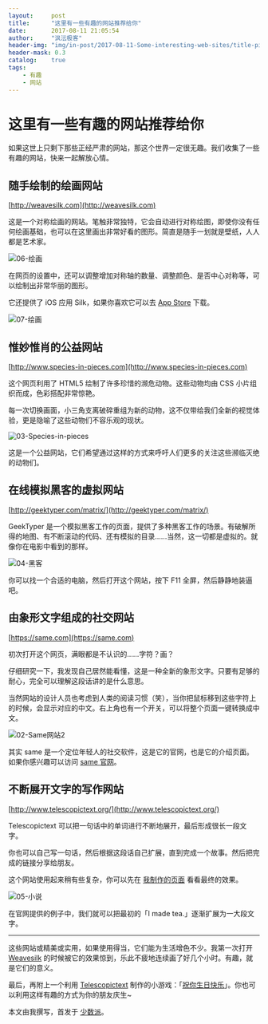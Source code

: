 ```yaml
---
layout:     post
title:      "这里有一些有趣的网站推荐给你"
date:       2017-08-11 21:05:54
author:     "沨沄极客"
header-img: "img/in-post/2017-08-11-Some-interesting-web-sites/title-pic.gif"
header-mask: 0.3
catalog:    true
tags:
    - 有趣
    - 网站
---
```


# 这里有一些有趣的网站推荐给你

如果这世上只剩下那些正经严肃的网站，那这个世界一定很无趣。我们收集了一些有趣的网站，快来一起解放心情。

## 随手绘制的绘画网站

[http://weavesilk.com](http://weavesilk.com)

这是一个对称绘画的网站。笔触非常独特，它会自动进行对称绘图，即使你没有任何绘画基础，也可以在这里画出非常好看的图形。简直是随手一划就是壁纸，人人都是艺术家。

![06-绘画](https://i.loli.net/2017/08/16/59931d93a39b0.gif)

在网页的设置中，还可以调整增加对称轴的数量、调整颜色、是否中心对称等，可以绘制出非常华丽的图形。

它还提供了 iOS 应用 Silk，如果你喜欢它可以去 [App Store](https://appsto.re/cn/yPUM-.i)  下载。

![07-绘画](https://i.loli.net/2017/08/16/59931d9192637.jpg)

## 惟妙惟肖的公益网站

[http://www.species-in-pieces.com](http://www.species-in-pieces.com)

这个网页利用了 HTML5 绘制了许多珍惜的濒危动物。这些动物均由 CSS 小片组织而成，色彩搭配非常惊艳。

每一次切换画面，小三角支离破碎重组为新的动物，这不仅带给我们全新的视觉体验，更是隐喻了这些动物们不容乐观的现状。

![03-Species-in-pieces](https://i.loli.net/2017/08/16/59931e1f64053.gif)

这是一个公益网站，它们希望通过这样的方式来呼吁人们更多的关注这些濒临灭绝的动物们。



## 在线模拟黑客的虚拟网站

[http://geektyper.com/matrix/](http://geektyper.com/matrix/)

GeekTyper 是一个模拟黑客工作的页面，提供了多种黑客工作的场景。有破解所得的地图、有不断滚动的代码、还有模拟的目录……当然，这一切都是虚拟的。就像你在电影中看到的那样。

![04-黑客](https://i.loli.net/2017/08/16/59931e264ad6e.gif)

你可以找一个合适的电脑，然后打开这个网站，按下 F11 全屏，然后静静地装逼吧。



## 由象形文字组成的社交网站

[https://same.com](https://same.com)

初次打开这个网页，满眼都是不认识的……字符？画？

仔细研究一下，我发现自己居然能看懂，这是一种全新的象形文字。只要有足够的耐心，完全可以理解这段话讲的是什么意思。

当然网站的设计人员也考虑到人类的阅读习惯（笑），当你把鼠标移到这些字符上的时候，会显示对应的中文。右上角也有一个开关，可以将整个页面一键转换成中文。

![02-Same网站2](https://i.loli.net/2017/08/16/59931e28c314d.gif)

其实 same 是一个定位年轻人的社交软件，这是它的官网，也是它的介绍页面。如果你感兴趣可以访问 [same 官网](https://same.com
)。



## 不断展开文字的写作网站

[http://www.telescopictext.org/](http://www.telescopictext.org/)

Telescopictext 可以把一句话中的单词进行不断地展开，最后形成很长一段文字。

你也可以自己写一句话，然后根据这段话自己扩展，直到完成一个故事。然后把完成的链接分享给朋友。

这个网站使用起来稍有些复杂，你可以先在 [我制作的页面](http://www.telescopictext.org/text/SOdf1vxtCYOeo) 看看最终的效果。

![05-小说](https://i.loli.net/2017/08/16/59931e2d49c3a.gif)

在官网提供的例子中，我们就可以把最初的「I made tea.」逐渐扩展为一大段文字。

---

这些网站或精美或实用，如果使用得当，它们能为生活增色不少。我第一次打开 [Weavesilk](http://weavesilk.com) 的时候被它的效果惊到，乐此不疲地连续画了好几个小时。有趣，就是它们的意义。

最后，再附上一个利用 [Telescopictext](http://www.telescopictext.org/) 制作的小游戏：「[祝你生日快乐](http://www.telescopictext.org/text/TfM8pygOOSkYw)」。你也可以利用这样有趣的方式为你的朋友庆生~

本文由我撰写，首发于 [少数派](https://sspai.com/post/40363)。
